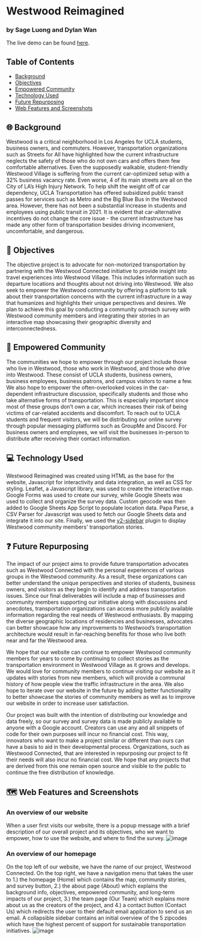 # Westwood Reimagined
### by Sage Luong and Dylan Wan
The live demo can be found [here](https://dylanjwan.github.io/AA191ATransportation/index.html).

## Table of Contents ##
* [Background](#-background-)
* [Objectives](#-objectives-)
* [Empowered Community](#-empowered-community-)
* [Technology Used](#-technology-used-)
* [Future Repurposing](#-future-repurposing-)
* [Web Features and Screenshots](#-web-features-and-screenshots-)

## 🌐 Background <a name="background"></a> ##
Westwood is a critical neighborhood in Los Angeles for UCLA students, business owners, and commuters. However, transportation organizations such as Streets for All have highlighted how the current infrastructure neglects the safety of those who do not own cars and offers them few comfortable alternatives. Even the supposedly walkable, student-friendly Westwood Village is suffering from the current car-optimized setup with a 32% business vacancy rate. Even worse, 4 of its main streets are all on the City of LA’s High Injury Network. To help shift the weight off of car dependency, UCLA Transportation has offered subsidized public transit passes for services such as Metro and the Big Blue Bus in the Westwood area. However, there has not been a substantial increase in students and employees using public transit in 2021. It is evident that car-alternative incentives do not change the core issue - the current infrastructure has made any other form of transportation besides driving inconvenient, uncomfortable, and dangerous.

## 📌 Objectives <a name="objectives"></a> ##
The objective project is to advocate for non-motorized transportation by partnering with the Westwood Connected initiative to provide insight into travel experiences into Westwood Village. This includes information such as departure locations and thoughts about not driving into Westwood. We also seek to empower the Westwood community by offering a platform to talk about their transportation concerns with the current infrastructure in a way that humanizes and highlights their unique perspectives and desires. We plan to achieve this goal by conducting a community outreach survey with Westwood community members and integrating their stories in an interactive map showcasing their geographic diversity and interconnectedness.

## 🙌 Empowered Community <a name="community"></a> ##
The communities we hope to empower through our project include those who live in Westwood, those who work in Westwood, and those who drive into Westwood. These consist of UCLA students, business owners, business employees, business patrons, and campus visitors to name a few. We also hope to empower the often-overlooked voices in the car-dependent infrastructure discussion, specifically students and those who take alternative forms of transportation. This is especially important since most of these groups don’t own a car, which increases their risk of being victims of car-related accidents and discomfort. To reach out to UCLA students and frequent visitors, we will be distributing our online survey through popular messaging platforms such as GroupMe and Discord. For business owners and employees, we will visit the businesses in-person to distribute after receiving their contact information.

## 💻 Technology Used <a name="technology"></a> ##
Westwood Reimagined was created using HTML as the base for the website, Javascript for interactivity and data integration, as well as CSS for styling. Leaflet, a Javascript library, was used to create the interactive map. Google Forms was used to create our survey, while Google Sheets was used to collect and organize the survey data. Custom geocode was then added to Google Sheets App Script to populate location data. Papa Parse, a CSV Parser for Javascript was used to fetch our Google Sheets data and integrate it into our site. Finally, we used the [v2-sidebar](https://github.com/Turbo87/sidebar-v2/tree/master) plugin to display Westwood community members' transportation stories.

## ❓ Future Repurposing <a name="future"></a> ##

The impact of our project aims to provide future transportation advocates such as Westwood Connected with the personal experiences of various groups in the Westwood community. As a result, these organizations can better understand the unique perspectives and stories of students, business owners, and visitors as they begin to identify and address transportation issues. Since our final deliverables will include a map of businesses and community members supporting our initiative along with discussions and anecdotes, transportation organizations can access more publicly available information regarding the real needs of Westwood enthusiasts. By mapping the diverse geographic locations of residencies and businesses, advocates can better showcase how any improvements to Westwood’s transportation architecture would result in far-reaching benefits for those who live both near and far the Westwood area.

We hope that our website can continue to empower Westwood community members for years to come by continuing to collect stories as the transportation environment in Westwood Village as it grows and develops. We would love for community members to continue visiting our website as it updates with stories from new members, which will provide a communal history of how people view the traffic infrastructure in the area. We also hope to iterate over our website in the future by adding better functionality to better showcase the stories of community members as well as to improve our website in order to increase user satisfaction.

Our project was built with the intention of distributing our knowledge and data freely, so our survey and survey data is made publicly available to anyone with a Google account. Creators can use any and all snippets of code for their own purposes will incur no financial cost. This way, innovators who want to make a project similar or different than ours can have a basis to aid in their developmental process. Organizations, such as Westwood Connected, that are interested in repurposing our project to fit their needs will also incur no financial cost. We hope that any projects that are derived from this one remain open source and visible to the public to continue the free distribution of knowledge.

## 🗺️ Web Features and Screenshots <a name="screenshots"></a> ##
### An overview of our website ###
When a user first visits our website, there is a popup message with a brief description of our overall project and its objectives, who we want to empower, how to use the website, and where to find the survey.
![image](https://github.com/DylanJWan/AA191ATransportation/assets/83676556/21a60f52-d7cf-44a8-900e-2a35e68de150)

### An overview of our homepage ###
On the top left of our website, we have the name of our project, Westwood Connected. On the top right, we have a navigation menu that takes the user to 1.) the homepage (Home) which contains the map, community stories, and survey button, 2.) the about page (About) which explains the background info, objectives, empowered community, and long-term impacts of our project, 3.) the team page (Our Team) which explains more about us as the creators of the project, and 4.) a contact button (Contact Us) which redirects the user to their default email application to send us an email. A collapsible sidebar contains an initial overview of the 5 zipcodes which have the highest percent of support for sustainable transportation initiatives.
![image](https://github.com/DylanJWan/AA191ATransportation/assets/83676556/bb766bed-3598-4bd2-a154-f2622d70e083)

